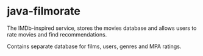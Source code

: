 # java-filmorate
The IMDb-inspired service, stores the movies database and allows users to rate movies and find recommendations.


Contains separate database for films, users, genres and MPA ratings.
